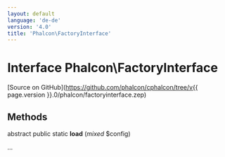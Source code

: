 ```yaml
---
layout: default
language: 'de-de'
version: '4.0'
title: 'Phalcon\FactoryInterface'
---
```

# Interface **Phalcon\FactoryInterface**

[Source on GitHub](https://github.com/phalcon/cphalcon/tree/v{{ page.version }}.0/phalcon/factoryinterface.zep)

## Methods

abstract public static **load** (*mixed* $config)

...